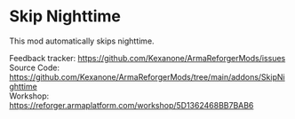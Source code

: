 # Skip Nighttime

This mod automatically skips nighttime.

Feedback tracker: https://github.com/Kexanone/ArmaReforgerMods/issues<br>
Source Code: https://github.com/Kexanone/ArmaReforgerMods/tree/main/addons/SkipNighttime<br>
Workshop: https://reforger.armaplatform.com/workshop/5D1362468BB7BAB6

